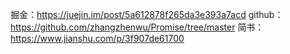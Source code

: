 掘金：https://juejin.im/post/5a612878f265da3e393a7acd
github：https://github.com/zhangzhenwu/Promise/tree/master
简书：https://www.jianshu.com/p/3f907de61700